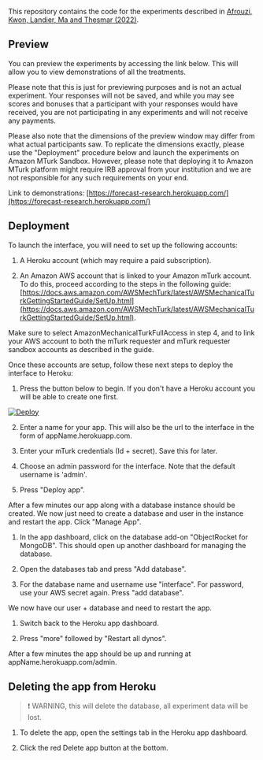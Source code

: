 This repository contains the code for the experiments described in [Afrouzi, Kwon, Landier, Ma and Thesmar (2022)](https://afrouzi.com/aklmt_overreaction.pdf).

## Preview
You can preview the experiments by accessing the link below. This will allow you to view demonstrations of all the treatments.

Please note that this is just for previewing purposes and is not an actual experiment. Your responses will not be saved, and while you may see scores and bonuses that a participant with your responses would have received, you are not participating in any experiments and will not receive any payments.  

Please also note that the dimensions of the preview window may differ from what actual participants saw. To replicate the dimensions exactly, please use the "Deployment" procedure below and launch the experiments on Amazon MTurk Sandbox. However, please note that deploying it to Amazon MTurk platform might require IRB approval from your institution and we are not responsible for any such requirements on your end.

Link to demonstrations: [https://forecast-research.herokuapp.com/](https://forecast-research.herokuapp.com/)

## Deployment

To launch the interface, you will need to set up the following accounts:

1. A Heroku account (which may require a paid subscription).

2. An Amazon AWS account that is linked to your Amazon mTurk account. To do this, proceed according to the steps in the following guide: [https://docs.aws.amazon.com/AWSMechTurk/latest/AWSMechanicalTurkGettingStartedGuide/SetUp.html](https://docs.aws.amazon.com/AWSMechTurk/latest/AWSMechanicalTurkGettingStartedGuide/SetUp.html). 

Make sure to select AmazonMechanicalTurkFullAccess in step 4, and to link your AWS account to both the mTurk requester and mTurk requester sandbox accounts as described in the guide.

Once these accounts are setup, follow these next steps to deploy the interface to Heroku:

1. Press the button below to begin. If you don't have a Heroku account you will be able to create one first.

[![Deploy](https://www.herokucdn.com/deploy/button.svg)](https://heroku.com/deploy?template=https://github.com/forecast-research/interface)

2. Enter a name for your app. This will also be the url to the interface in the form of appName.herokuapp.com.

3. Enter your mTurk credentials (Id + secret). Save this for later.

4. Choose an admin password for the interface. Note that the default username is 'admin'.

5. Press "Deploy app".

After a few minutes our app along with a database instance should be created. We now just need to create a database and user in the instance and restart the app. Click "Manage App".

1. In the app dashboard, click on the database add-on "ObjectRocket for MongoDB". This should open up another dashboard for managing the database.

2. Open the databases tab and press "Add database".

3. For the database name and username use "interface". For password, use your AWS secret again. Press "add database".

We now have our user + database and need to restart the app.

1. Switch back to the Heroku app dashboard.

2. Press "more" followed by "Restart all dynos".

After a few minutes the app should be up and running at appName.herokuapp.com/admin.

## Deleting the app from Heroku

> ❗️ WARNING, this will delete the database, all experiment data will be lost.

1. To delete the app, open the settings tab in the Heroku app dashboard.

2. Click the red Delete app button at the bottom.
